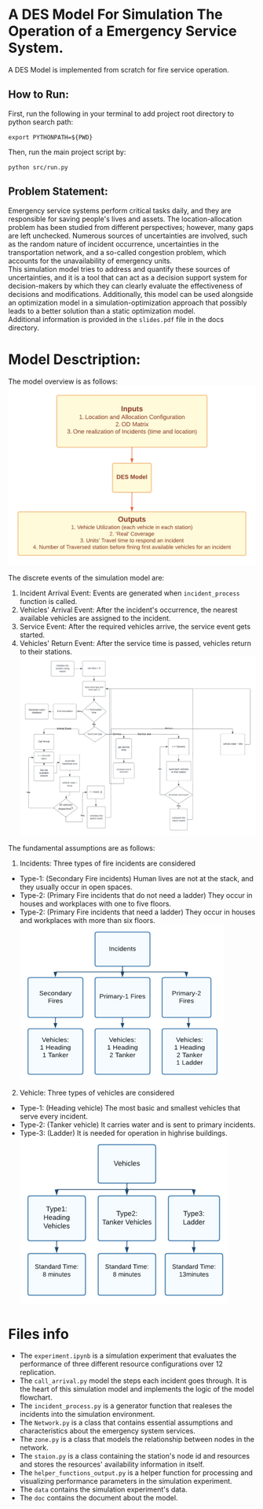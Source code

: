 # A DES Model For Simulation The Operation of a Emergency Service System.
A DES Model is implemented from scratch for fire service operation. 


## How to Run:
First, run the following in your terminal to add project root directory to python search path:
```
export PYTHONPATH=${PWD}
```

Then, run the main project script by:
```
python src/run.py
```

## Problem Statement:
Emergency service systems perform critical tasks daily, and they are responsible for saving people's lives and assets. The location-allocation problem has been studied from different perspectives; however, many gaps are left unchecked. Numerous sources of uncertainties are involved, such as the random nature of incident occurrence, uncertainties in the transportation network, and a so-called congestion problem, which accounts for the unavailability of emergency units.<br>
This simulation model tries to address and quantify these sources of uncertainties, and it is a tool that can act as a decision support system for decision-makers by which they can clearly evaluate the effectiveness of decisions and modifications. Additionally, this model can be used alongside an optimization model in a simulation-optimization approach that possibly leads to a better solution than a static optimization model. <br>
Additional information is provided in the `slides.pdf` file in the docs directory. 


# Model Desctription:
The model overview is as follows:
![Alt text](docs/model_overview.png?raw=true "Model Overview")

The discrete events of the simulation model are:
1. Incident Arrival Event: Events are generated when `incident_process` function is called. 
2. Vehicles' Arrival Event: After the incident's occurrence, the nearest available vehicles are assigned to the incident.
3. Service Event: After the required vehicles arrive, the service event gets started. 
4. Vehicles' Return Event: After the service time is passed, vehicles return to their stations. 
![Alt text](docs/model_flowchart.png?raw=true "Model Flowchart")

The fundamental assumptions are as follows:
1. Incidents: Three types of fire incidents are considered
- Type-1: (Secondary Fire incidents) Human lives are not at the stack, and they usually occur in open spaces. 
- Type-2: (Primary Fire incidents that do not need a ladder) They occur in houses and workplaces with one to five floors. 
- Type-2: (Primary Fire incidents that need a ladder) They occur in houses and workplaces with more than six floors. 
![Alt text](docs/incident_assumption.png?raw=true "Incident assumption")

2. Vehicle: Three types of vehicles are considered
- Type-1: (Heading vehicle) The most basic and smallest vehicles that serve every incident.
- Type-2: (Tanker vehicle) It carries water and is sent to primary incidents.
- Type-3: (Ladder) It is needed for operation in highrise buildings. 
![Alt text](docs/vehicle_assumptions.png?raw=true "Incident assumption")


# Files info 
- The `experiment.ipynb` is a simulation experiment that evaluates the performance of three different resource configurations over 12 replication. 
-  The `call_arrival.py` model the steps each incident goes through. It is the heart of this simulation model and implements the logic of the model flowchart. 
-  The `incident_process.py` is a generator function that realeses the incidents into the simulation environment. 
- The `Network.py` is a class that contains essential assumptions and characteristics about the emergency system services. 
- The `zone.py` is a class that models the relationship between nodes in the network.
- The `staion.py` is a class containing the station's node id and resources and stores the resources' availability information in itself. 
- The `helper_functions_output.py` is a helper function for processing and visualizing performance parameters in the simulation experiment.
- The `data` contains the simulation experiment's data. 
- The `doc` contains the document about the model.



